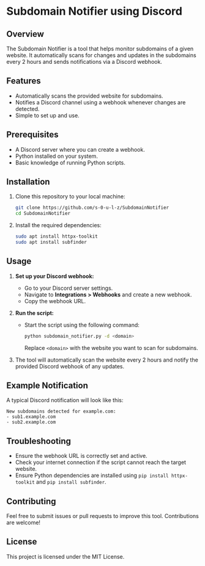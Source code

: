 # Subdomain Notifier using Discord

## Overview
The Subdomain Notifier is a tool that helps monitor subdomains of a given website. It automatically scans for changes and updates in the subdomains every 2 hours and sends notifications via a Discord webhook.

## Features
- Automatically scans the provided website for subdomains.
- Notifies a Discord channel using a webhook whenever changes are detected.
- Simple to set up and use.

## Prerequisites
- A Discord server where you can create a webhook.
- Python installed on your system.
- Basic knowledge of running Python scripts.

## Installation
1. Clone this repository to your local machine:
   ```bash
   git clone https://github.com/s-0-u-l-z/SubdomainNotifier
   cd SubdomainNotifier
   ```
2. Install the required dependencies:
   ```bash
   sudo apt install httpx-toolkit
   sudo apt install subfinder
   ```

## Usage
1. **Set up your Discord webhook:**
   - Go to your Discord server settings.
   - Navigate to **Integrations > Webhooks** and create a new webhook.
   - Copy the webhook URL.

2. **Run the script:**
   - Start the script using the following command:
     ```bash
     python subdomain_notifier.py -d <domain>
     ```
     Replace `<domain>` with the website you want to scan for subdomains.

3. The tool will automatically scan the website every 2 hours and notify the provided Discord webhook of any updates.

## Example Notification
A typical Discord notification will look like this:
```
New subdomains detected for example.com:
- sub1.example.com
- sub2.example.com
```

## Troubleshooting
- Ensure the webhook URL is correctly set and active.
- Check your internet connection if the script cannot reach the target website.
- Ensure Python dependencies are installed using `pip install httpx-toolkit` and `pip install subfinder`.

## Contributing
Feel free to submit issues or pull requests to improve this tool. Contributions are welcome!

## License
This project is licensed under the MIT License.

